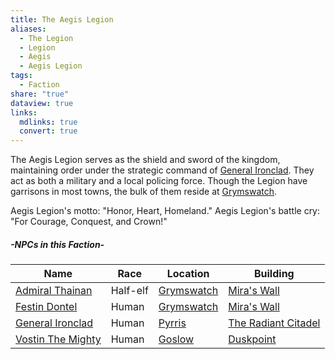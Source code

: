 ```yaml
---
title: The Aegis Legion
aliases:
  - The Legion
  - Legion
  - Aegis
  - Aegis Legion
tags:
  - Faction
share: "true"
dataview: true
links:
  mdlinks: true
  convert: true
---
```


The Aegis Legion serves as the shield and sword of the kingdom, maintaining order under the strategic command of [General Ironclad](../Locations-&%20NPCs/Cities%20&%20Towns/Pyrris/NPCs/General-Ironclad.md). They act as both a military and a local policing force. Though the Legion have garrisons in most towns, the bulk of them reside at [Grymswatch](../Locations-&%20NPCs/Cities%20&%20Towns/Grymswatch.md).

Aegis Legion's motto: "Honor, Heart, Homeland."
Aegis Legion's battle cry: "For Courage, Conquest, and Crown!"

##### -NPCs in this Faction-
| Name                                                                                    | Race     | Location                                                      | Building                                                                                         |
| --------------------------------------------------------------------------------------- | -------- | ------------------------------------------------------------- | ------------------------------------------------------------------------------------------------ |
| [Admiral Thainan](../Locations-&%20NPCs/Cities%20&%20Towns/Grymswatch/NPCs/Admiral-Thainan.md) | Half-elf | [Grymswatch](../Locations-&%20NPCs/Cities%20&%20Towns/Grymswatch.md) | [Mira's Wall](../Locations-&%20NPCs/Cities%20&%20Towns/Grymswatch/Locations/Mira's-Wall.md)             |
| [Festin Dontel](../Locations-&%20NPCs/Cities%20&%20Towns/Grymswatch/NPCs/Festin-Dontel.md)     | Human    | [Grymswatch](../Locations-&%20NPCs/Cities%20&%20Towns/Grymswatch.md) | [Mira's Wall](../Locations-&%20NPCs/Cities%20&%20Towns/Grymswatch/Locations/Mira's-Wall.md)             |
| [General Ironclad](../Locations-&%20NPCs/Cities%20&%20Towns/Pyrris/NPCs/General-Ironclad.md)   | Human    | [Pyrris](../Locations-&%20NPCs/Cities%20&%20Towns/Pyrris.md)         | [The Radiant Citadel](../Locations-&%20NPCs/Cities%20&%20Towns/Pyrris/Locations/The-Radiant-Citadel.md) |
| [Vostin The Mighty](../Locations-&%20NPCs/Cities%20&%20Towns/Goslow/NPCs/Vostin-The-Mighty.md) | Human    | [Goslow](../Locations-&%20NPCs/Cities%20&%20Towns/Goslow.md)         | [Duskpoint](../Locations-&%20NPCs/Cities%20&%20Towns/Goslow/Locations/Duskpoint.md)                     |
